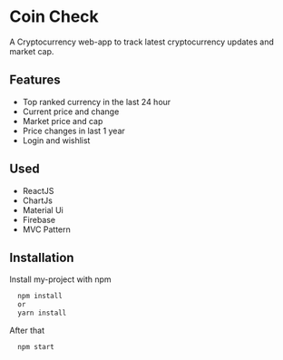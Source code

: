 
# Coin Check

A Cryptocurrency web-app to track latest cryptocurrency updates and market cap. 



## Features

- Top ranked currency in the last 24 hour
- Current price and change
- Market price and cap
- Price changes in last 1 year
- Login and wishlist


## Used
- ReactJS
- ChartJs
- Material Ui
- Firebase
- MVC Pattern

## Installation

Install my-project with npm

```bash
  npm install 
  or 
  yarn install
```
After that
```bash
  npm start
```

